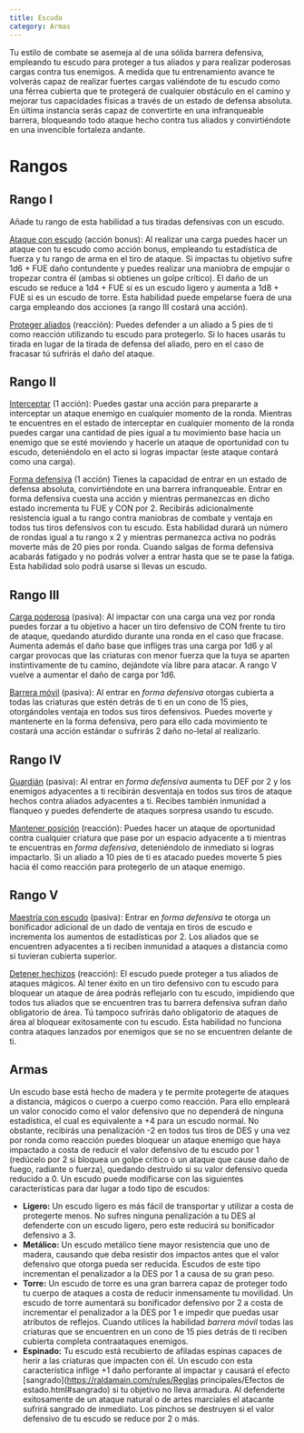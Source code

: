 ```yaml
---
title: Escudo
category: Armas
---
```


Tu estilo de combate se asemeja al de una sólida barrera defensiva, empleando tu escudo para proteger a tus aliados y para realizar poderosas cargas contra tus enemigos. A medida que tu entrenamiento avance te volverás capaz de realizar fuertes cargas valiéndote de tu escudo como una férrea cubierta que te protegerá de cualquier obstáculo en el camino y mejorar tus capacidades físicas a través de un estado de defensa absoluta. En última instancia serás capaz de convertirte en una infranqueable barrera, bloqueando todo ataque hecho contra tus aliados y convirtiéndote en una invencible fortaleza andante.

# Rangos

## Rango I

Añade tu rango de esta habilidad a tus tiradas defensivas con un escudo.

<u>Ataque con escudo</u> (acción bonus): Al realizar una carga puedes hacer un ataque con tu escudo como acción bonus, empleando tu estadística de fuerza y tu rango de arma en el tiro de ataque. Si impactas tu objetivo sufre 1d6 + FUE daño contundente y puedes realizar una maniobra de empujar o tropezar contra él (ambas si obtienes un golpe crítico). El daño de un escudo se reduce a 1d4 + FUE si es un escudo ligero y aumenta a 1d8 + FUE si es un escudo de torre. Esta habilidad puede empelarse fuera de una carga empleando dos acciones (a rango III costará una acción).

<u>Proteger aliados</u> (reacción): Puedes defender a un aliado a 5 pies de ti como reacción utilizando tu escudo para protegerlo. Si lo haces usarás tu tirada en lugar de la tirada de defensa del aliado, pero en el caso de fracasar tú sufrirás el daño del ataque.

## Rango II

<u>Interceptar</u> (1 acción): Puedes gastar una acción para prepararte a interceptar un ataque enemigo en cualquier momento de la ronda. Mientras te encuentres en el estado de interceptar en cualquier momento de la ronda puedes cargar una cantidad de pies igual a tu movimiento base hacia un enemigo que se esté moviendo y hacerle un ataque de oportunidad con tu escudo, deteniéndolo en el acto si logras impactar (este ataque contará como una carga).

<u>Forma defensiva</u> (1 acción) Tienes la capacidad de entrar en un estado de defensa absoluta, convirtiéndote en una barrera infranqueable. Entrar en forma defensiva cuesta una acción y mientras permanezcas en dicho estado incrementa tu FUE y CON por 2. Recibirás adicionalmente resistencia igual a tu rango contra maniobras de combate y ventaja en todos tus tiros defensivos con tu escudo. Esta habilidad durará un número de rondas igual a tu rango x 2 y mientras permanezca activa no podrás moverte más de 20 pies por ronda. Cuando salgas de forma defensiva acabarás fatigado y no podrás volver a entrar hasta que se te pase la fatiga. Esta habilidad solo podrá usarse si llevas un escudo.

## Rango III

<u>Carga poderosa</u> (pasiva): Al impactar con una carga una vez por ronda puedes forzar a tu objetivo a hacer un tiro defensivo de CON frente tu tiro de ataque, quedando aturdido durante una ronda en el caso que fracase. Aumenta además el daño base que infliges tras una carga por 1d6 y al cargar provocas que las criaturas con menor fuerza que la tuya se aparten instintivamente de tu camino, dejándote vía libre para atacar. A rango V vuelve a aumentar el daño de carga por 1d6.

<u>Barrera móvil</u> (pasiva): Al entrar en *forma defensiva* otorgas cubierta a todas las criaturas que estén detrás de ti en un cono de 15 pies, otorgándoles ventaja en todos sus tiros defensivos. Puedes moverte y mantenerte en la forma defensiva, pero para ello cada movimiento te costará una acción estándar o sufrirás 2 daño no-letal al realizarlo.

## Rango IV

<u>Guardián</u> (pasiva): Al entrar en *forma defensiva* aumenta tu DEF por 2 y los enemigos adyacentes a ti recibirán desventaja en todos sus tiros de ataque hechos contra aliados adyacentes a ti. Recibes también inmunidad a flanqueo y puedes defenderte de ataques sorpresa usando tu escudo.

<u>Mantener posición</u> (reacción): Puedes hacer un ataque de oportunidad contra cualquier criatura que pase por un espacio adyacente a ti mientras te encuentras en *forma defensiva*, deteniéndolo de inmediato si logras impactarlo. Si un aliado a 10 pies de ti es atacado puedes moverte 5 pies hacia él como reacción para protegerlo de un ataque enemigo.

## Rango V

<u>Maestría con escudo</u> (pasiva): Entrar en *forma defensiva* te otorga un bonificador adicional de un dado de ventaja en tiros de escudo e incrementa los aumentos de estadísticas por 2. Los aliados que se encuentren adyacentes a ti reciben inmunidad a ataques a distancia como si tuvieran cubierta superior. 

<u>Detener hechizos</u> (reacción): El escudo puede proteger a tus aliados de ataques mágicos. Al tener éxito en un tiro defensivo con tu escudo para bloquear un ataque de área podrás reflejarlo con tu escudo, impidiendo que todos tus aliados que se encuentren tras tu barrera defensiva sufran daño obligatorio de área. Tú tampoco sufrirás daño obligatorio de ataques de área al bloquear exitosamente con tu escudo. Esta habilidad no funciona contra ataques lanzados por enemigos que se no se encuentren delante de ti.

## Armas

Un escudo base está hecho de madera y te permite protegerte de ataques a distancia, mágicos o cuerpo a cuerpo como reacción. Para ello empleará un valor conocido como el valor defensivo que no dependerá de ninguna estadística, el cual es equivalente a +4 para un escudo normal. No obstante, recibirás una penalización -2 en todos tus tiros de DES y una vez por ronda como reacción puedes bloquear un ataque enemigo que haya impactado a costa de reducir el valor defensivo de tu escudo por 1 (redúcelo por 2 si bloquea un golpe crítico o un ataque que cause daño de fuego, radiante o fuerza), quedando destruido si su valor defensivo queda reducido a 0. Un escudo puede modificarse con las siguientes características para dar lugar a todo tipo de escudos:

- **Ligero:** Un escudo ligero es más fácil de transportar y utilizar a costa de protegerte menos. No sufres ninguna penalización a tu DES al defenderte con un escudo ligero, pero este reducirá su bonificador defensivo a 3.
- **Metálico:** Un escudo metálico tiene mayor resistencia que uno de madera, causando que deba resistir dos impactos antes que el valor defensivo que otorga pueda ser reducida. Escudos de este tipo incrementan el penalizador a la DES por 1 a causa de su gran peso.
- **Torre:**  Un escudo de torre es una gran barrera capaz de proteger todo tu cuerpo de ataques a costa de reducir inmensamente tu movilidad. Un escudo de torre aumentará su bonificador defensivo por 2 a costa de incrementar el penalizador a la DES por 1 e impedir que puedas usar atributos de reflejos. Cuando utilices la habilidad *barrera móvil* todas las criaturas que se encuentren en un cono de 15 pies detrás de ti reciben cubierta completa contraataques enemigos.
- **Espinado:** Tu escudo está recubierto de afiladas espinas capaces de herir a las criaturas que impacten con él. Un escudo con esta característica inflige +1 daño perforante al impactar y causará el efecto [sangrado](https://raldamain.com/rules/Reglas principales/Efectos de estado.html#sangrado) si tu objetivo no lleva armadura. Al defenderte exitosamente de un ataque natural o de artes marciales el atacante sufrirá sangrado de inmediato. Los pinchos se destruyen si el valor defensivo de tu escudo se reduce por 2 o más.

